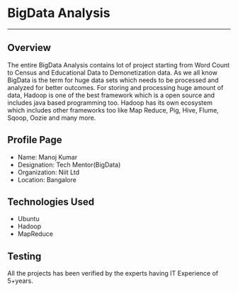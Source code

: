 # BigData Analysis
---
## Overview
The entire BigData Analysis contains lot of project starting from Word Count to Census and Educational Data to Demonetization data.
As we all know BigData is the term for huge data sets which needs to be processed and analyzed for better outcomes. For storing and 
processing huge amount of data, Hadoop is one of the best framework which is a open source and includes java based programming too.
Hadoop has its own ecosystem which includes other frameworks too like Map Reduce, Pig, Hive, Flume, Sqoop, Oozie and many more. 

## Profile Page
* Name: Manoj Kumar
* Designation: Tech Mentor(BigData)
* Organization: Niit Ltd
* Location: Bangalore

## Technologies Used
* Ubuntu
* Hadoop
* MapReduce

## Testing
All the projects has been verified by the experts having IT Experience of 5+years.
